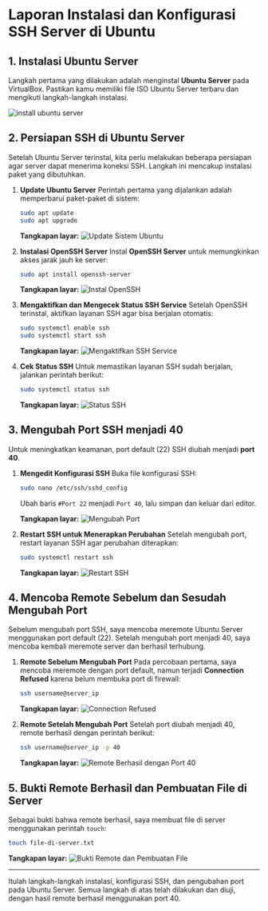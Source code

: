 # Laporan Instalasi dan Konfigurasi SSH Server di Ubuntu

## 1. Instalasi Ubuntu Server
Langkah pertama yang dilakukan adalah menginstal **Ubuntu Server** pada VirtualBox. Pastikan kamu memiliki file ISO Ubuntu Server terbaru dan mengikuti langkah-langkah instalasi.

![install ubuntu server](https://github.com/user-attachments/assets/2474a03e-6718-43c5-8e94-347527e84444)


## 2. Persiapan SSH di Ubuntu Server
Setelah Ubuntu Server terinstal, kita perlu melakukan beberapa persiapan agar server dapat menerima koneksi SSH. Langkah ini mencakup instalasi paket yang dibutuhkan.

1. **Update Ubuntu Server**
   Perintah pertama yang dijalankan adalah memperbarui paket-paket di sistem:

   ```bash
   sudo apt update
   sudo apt upgrade
   ```

   **Tangkapan layar:**
   ![Update Sistem Ubuntu](./install-apt-update.png)

2. **Instalasi OpenSSH Server**
   Instal **OpenSSH Server** untuk memungkinkan akses jarak jauh ke server:

   ```bash
   sudo apt install openssh-server
   ```

   **Tangkapan layar:**
   ![Instal OpenSSH](./install-open-ssh-server-ubuntu-server-real.png)

3. **Mengaktifkan dan Mengecek Status SSH Service**
   Setelah OpenSSH terinstal, aktifkan layanan SSH agar bisa berjalan otomatis:

   ```bash
   sudo systemctl enable ssh
   sudo systemctl start ssh
   ```

   **Tangkapan layar:**
   ![Mengaktifkan SSH Service](./mengaktifkan-ssh-service-server-real.png)

4. **Cek Status SSH**
   Untuk memastikan layanan SSH sudah berjalan, jalankan perintah berikut:

   ```bash
   sudo systemctl status ssh
   ```

   **Tangkapan layar:**
   ![Status SSH](./status-ssh-aktif.png)

## 3. Mengubah Port SSH menjadi 40
Untuk meningkatkan keamanan, port default (22) SSH diubah menjadi **port 40**.

1. **Mengedit Konfigurasi SSH**
   Buka file konfigurasi SSH:

   ```bash
   sudo nano /etc/ssh/sshd_config
   ```

   Ubah baris `#Port 22` menjadi `Port 40`, lalu simpan dan keluar dari editor.

   **Tangkapan layar:**
   ![Mengubah Port](./mengganti-port-menjadi-40.png)

2. **Restart SSH untuk Menerapkan Perubahan**
   Setelah mengubah port, restart layanan SSH agar perubahan diterapkan:

   ```bash
   sudo systemctl restart ssh
   ```

   **Tangkapan layar:**
   ![Restart SSH](./restart-ssh-agar-port-40-diterapkan.png)

## 4. Mencoba Remote Sebelum dan Sesudah Mengubah Port
Sebelum mengubah port SSH, saya mencoba meremote Ubuntu Server menggunakan port default (22). Setelah mengubah port menjadi 40, saya mencoba kembali meremote server dan berhasil terhubung.

1. **Remote Sebelum Mengubah Port**
   Pada percobaan pertama, saya mencoba meremote dengan port default, namun terjadi **Connection Refused** karena belum membuka port di firewall:

   ```bash
   ssh username@server_ip
   ```

   **Tangkapan layar:**
   ![Connection Refused](./connection-refused.png)

2. **Remote Setelah Mengubah Port**
   Setelah port diubah menjadi 40, remote berhasil dengan perintah berikut:

   ```bash
   ssh username@server_ip -p 40
   ```

   **Tangkapan layar:**
   ![Remote Berhasil dengan Port 40](./terhubung-remote-dengan-server.png)

## 5. Bukti Remote Berhasil dan Pembuatan File di Server
Sebagai bukti bahwa remote berhasil, saya membuat file di server menggunakan perintah `touch`:

```bash
touch file-di-server.txt
```

   **Tangkapan layar:**
   ![Bukti Remote dan Pembuatan File](./bukti-remote-membuat-file-di-server.png)

---

Itulah langkah-langkah instalasi, konfigurasi SSH, dan pengubahan port pada Ubuntu Server. Semua langkah di atas telah dilakukan dan diuji, dengan hasil remote berhasil menggunakan port 40.
```
